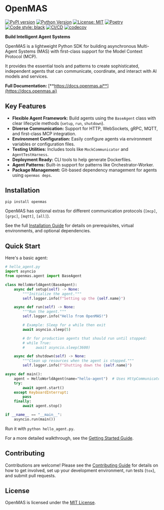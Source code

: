 # OpenMAS

[![PyPI version](https://img.shields.io/pypi/v/openmas.svg)](https://pypi.org/project/openmas/)
[![Python Version](https://img.shields.io/badge/python-3.10-blue.svg)](https://www.python.org/downloads/)
[![License: MIT](https://img.shields.io/badge/License-MIT-blue.svg)](https://opensource.org/licenses/MIT)
[![Poetry](https://img.shields.io/endpoint?url=https://python-poetry.org/badge/v0.json)](https://python-poetry.org/)
[![Code style: black](https://img.shields.io/badge/code%20style-black-000000.svg)](https://github.com/psf/black)
[![CI/CD](https://github.com/openmas-ai/openmas/actions/workflows/ci-cd.yml/badge.svg)](https://github.com/openmas-ai/openmas/actions)
[![codecov](https://codecov.io/gh/openmas-ai/openmas/graph/badge.svg)](https://codecov.io/gh/openmas-ai/openmas)


**Build Intelligent Agent Systems**

OpenMAS is a lightweight Python SDK for building asynchronous Multi-Agent Systems (MAS) with first-class support for the Model Context Protocol (MCP).

It provides the essential tools and patterns to create sophisticated, independent agents that can communicate, coordinate, and interact with AI models and services.

**Full Documentation:** [**https://docs.openmas.ai**](https://docs.openmas.ai)

## Key Features

*   **Flexible Agent Framework:** Build agents using the `BaseAgent` class with clear lifecycle methods (`setup`, `run`, `shutdown`).
*   **Diverse Communication:** Support for HTTP, WebSockets, gRPC, MQTT, and first-class MCP integration.
*   **Environment Configuration:** Easily configure agents via environment variables or configuration files.
*   **Testing Utilities:** Includes tools like `MockCommunicator` and `AgentTestHarness`.
*   **Deployment Ready:** CLI tools to help generate Dockerfiles.
*   **Agent Patterns:** Built-in support for patterns like Orchestrator-Worker.
*   **Package Management:** Git-based dependency management for agents using `openmas deps`.

## Installation

```bash
pip install openmas
```

OpenMAS has optional extras for different communication protocols (`[mcp]`, `[grpc]`, `[mqtt]`, `[all]`).

See the full [Installation Guide](https://docs.openmas.ai/guides/installation/) for details on prerequisites, virtual environments, and optional dependencies.

## Quick Start

Here's a basic agent:

```python
# hello_agent.py
import asyncio
from openmas.agent import BaseAgent

class HelloWorldAgent(BaseAgent):
    async def setup(self) -> None:
        """Initialize the agent."""
        self.logger.info(f"Setting up the {self.name}")

    async def run(self) -> None:
        """Run the agent."""
        self.logger.info("Hello from OpenMAS!")

        # Example: Sleep for a while then exit
        await asyncio.sleep(5)

        # Or for production agents that should run until stopped:
        # while True:
        #     await asyncio.sleep(3600)

    async def shutdown(self) -> None:
        """Clean up resources when the agent is stopped."""
        self.logger.info(f"Shutting down the {self.name}")

async def main():
    agent = HelloWorldAgent(name="hello-agent")  # Uses HttpCommunicator by default
    try:
        await agent.start()
    except KeyboardInterrupt:
        pass
    finally:
        await agent.stop()

if __name__ == "__main__":
    asyncio.run(main())
```

Run it with `python hello_agent.py`.

For a more detailed walkthrough, see the [Getting Started Guide](https://docs.openmas.ai/guides/getting_started/).

## Contributing

Contributions are welcome! Please see the [Contributing Guide](https://docs.openmas.ai/contributing/) for details on how to get involved, set up your development environment, run tests (`tox`), and submit pull requests.

## License

OpenMAS is licensed under the [MIT License](LICENSE).
